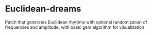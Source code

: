 # Euclidean-dreams
Patch that generates Euclidean rhythms with optional randomization of frequencies and amplitude, with basic gem algorithm for visualization
